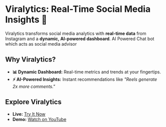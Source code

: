 # **Viralytics: Real-Time Social Media Insights 🚀**

Viralytics transforms social media analytics with **real-time data** from Instagram and a **dynamic, AI-powered dashboard**. AI Powered Chat bot which acts as social media advisor

## **Why Viralytics?**
- **📊 Dynamic Dashboard:** Real-time metrics and trends at your fingertips.  
- **⚡ AI-Powered Insights:** Instant recommendations like *"Reels generate 2x more comments."*   

## **Explore Viralytics**
- **Live:** [Try It Now](http://instagram-analytics-nice-vibes.vercel.app)  
- **Demo:** [Watch on YouTube](https://youtu.be/jNJqcRs7T4Q)

